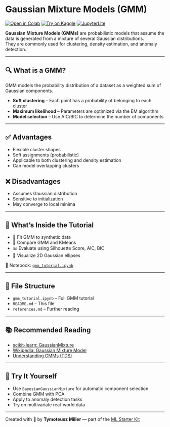 # Gaussian Mixture Models (GMM)

[![Open in Colab](https://colab.research.google.com/assets/colab-badge.svg)](https://colab.research.google.com/github/TyMill/ml-starter-kit/blob/main/eng/gmm/gmm_tutorial.ipynb)
[![Try on Kaggle](https://img.shields.io/badge/Open%20in-Kaggle-blue)](https://www.kaggle.com/code)
[![JupyterLite](https://img.shields.io/badge/Try%20it-JupyterLite-orange)](https://jupyterlite.github.io/demo)

**Gaussian Mixture Models (GMMs)** are probabilistic models that assume the data is generated from a mixture of several Gaussian distributions.  
They are commonly used for clustering, density estimation, and anomaly detection.

---

## 🔍 What is a GMM?

GMM models the probability distribution of a dataset as a weighted sum of Gaussian components.

- **Soft clustering** – Each point has a probability of belonging to each cluster  
- **Maximum likelihood** – Parameters are optimized via the EM algorithm  
- **Model selection** – Use AIC/BIC to determine the number of components

---

## ✅ Advantages

- Flexible cluster shapes  
- Soft assignments (probabilistic)  
- Applicable to both clustering and density estimation  
- Can model overlapping clusters

## ❌ Disadvantages

- Assumes Gaussian distribution  
- Sensitive to initialization  
- May converge to local minima

---

## 🧪 What’s Inside the Tutorial

- 🎯 Fit GMM to synthetic data  
- 🔁 Compare GMM and KMeans  
- 📊 Evaluate using Silhouette Score, AIC, BIC  
- 🔵 Visualize 2D Gaussian ellipses

📘 Notebook: [`gmm_tutorial.ipynb`](./gmm_tutorial.ipynb)

---

## 📂 File Structure

- `gmm_tutorial.ipynb` – Full GMM tutorial  
- `README.md` – This file  
- `references.md` – Further reading

---

## 📚 Recommended Reading

- [scikit-learn: GaussianMixture](https://scikit-learn.org/stable/modules/generated/sklearn.mixture.GaussianMixture.html)  
- [Wikipedia: Gaussian Mixture Model](https://en.wikipedia.org/wiki/Mixture_model)  
- [Understanding GMMs (TDS)](https://towardsdatascience.com/gaussian-mixture-models-explained-6986c5a95c6e)

---

## 🚀 Try It Yourself

- Use `BayesianGaussianMixture` for automatic component selection  
- Combine GMM with PCA  
- Apply to anomaly detection tasks  
- Try on multivariate real-world data

---

Created with 🧠 by **Tymoteusz Miller** — part of the [ML Starter Kit](https://github.com/TyMill/ml-starter-kit)
